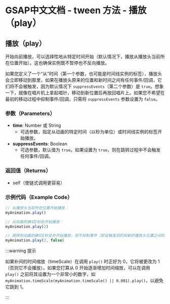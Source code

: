 # GSAP中文文档 - tween 方法 - 播放（play）

## 播放（play）

开始向前播放，可以选择性地从特定时间开始（默认情况下，播放从播放头当前所在位置开始）。这也确保实例既不暂停也不反向播放。

如果您定义了一个“从”时间（第一个参数，也可能是时间线实例的标签），播放头会立即移动到那里，如果在播放头原来的位置和新时间之间有任何事件/回调，它们将不会被触发，因为默认情况下 `suppressEvents`（第二个参数）是 `true`。想象一下，就像在唱片机上拿起唱针，移动到新位置后再放回唱片上。如果您不希望在最初的移动过程中抑制事件/回调，只需将 `suppressEvents` 参数设置为 `false`。

### 参数（Parameters）

- **time**: Number 或 String
  - 可选参数，指定从动画的特定时间（以秒为单位）或时间线实例的标签开始播放。
- **suppressEvents**: Boolean
  - 可选参数，默认值为 `true`。如果设置为 `true`，则在跳转过程中不会触发任何事件/回调。

### 返回值（Returns）

- self（使链式调用更容易）

### 示例代码（Example Code）

```javascript
// 从播放头当前所在位置开始播放：
myAnimation.play()

// 从动画的确切2秒处开始播放：
myAnimation.play(2)

// 跳转到动画的确切2秒处并开始播放，但不抑制事件（即会触发旧的和新的播放头位置之间的任何回调）：
myAnimation.play(2, false)
```

:::warning 提示

如果补间的时间缩放（timeScale）在调用 `play()` 时正好为 0，它将被更改为 1（否则它不会播放）。如果您打算从 0 开始逐渐增加时间缩放，可以在调用 `play()` 之前将其设置为一个非常小的数字，如 `myAnimation.timeScale(myAnimation.timeScale() || 0.001).play()`，以避免它跳到 1。

:::
